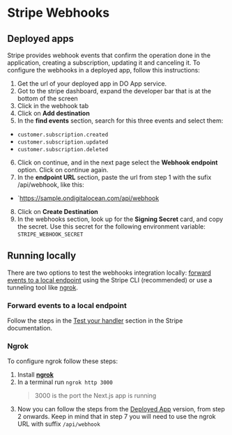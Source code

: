 # Stripe Webhooks

## Deployed apps

Stripe provides webhook events that confirm the operation done in the application, creating a subscription, updating it and canceling it.
To configure the webhooks in a deployed app, follow this instructions:

1. Get the url of your deployed app in DO App service.
2. Got to the stripe dashboard, expand the developer bar that is at the bottom of the screen
3. Click in the webhook tab
4. Click on **Add destination**
5. In the **find events** section, search for this three events and select them:

- `customer.subscription.created`
- `customer.subscription.updated`
- `customer.subscription.deleted`

6. Click on continue, and in the next page select the **Webhook endpoint** option. Click on continue again.
7. In the **endpoint URL** section, paste the url from step 1 with the sufix /api/webhook, like this:

- `https://sample.ondigitalocean.com/api/webhook

8. Click on **Create Destination**
9. In the webhooks section, look up for the **Signing Secret** card, and copy the secret. Use this secret for the following environment variable:
   `STRIPE_WEBHOOK_SECRET`

## Running locally

There are two options to test the webhooks integration locally: [forward events to a local endpoint](#forward-events-to-a-local-endpoint) using the Stripe CLI (recommended) or use a tunneling tool like [ngrok](#ngrok).

### Forward events to a local endpoint

Follow the steps in the [Test your handler](https://docs.stripe.com/webhooks#test-webhook) section in the Stripe documentation.

### Ngrok

To configure ngrok follow these steps:

1. Install [**ngrok**](https://ngrok.com/)
2. In a terminal run `ngrok http 3000`
   > 3000 is the port the Next.js app is running
3. Now you can follow the steps from the [Deployed App](#deployed-apps) version, from step 2 onwards. Keep in mind that in step 7 you will need to use the ngrok URL with suffix `/api/webhook`
